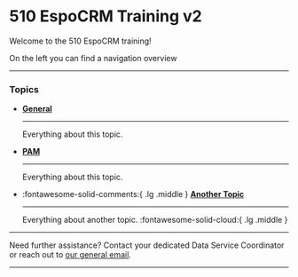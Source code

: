 # 510 EspoCRM Training v2


<!-- markdownlint-disable-next-line no-trailing-punctuation -->

Welcome to the 510 EspoCRM training!

On the left you can find a navigation overview 

---
### Topics

<!-- markdownlint-disable -->
<div class="grid cards" markdown>

- [__General__](./General/index.md)
  
   ---

    Everything about this topic.
  
-  [__PAM__](./PAM/index.md)

    ---

    Everything about this topic.


-   :fontawesome-solid-comments:{ .lg .middle } [__Another Topic__](./topic2/index.md)

    ---

    Everything about another topic. :fontawesome-solid-cloud:{ .lg .middle }


</div>

<!-- markdownlint-enable -->


---

Need further assistance? Contact your dedicated Data Service Coordinator
or reach out to [our general email](mailto:support@510.global).

---
